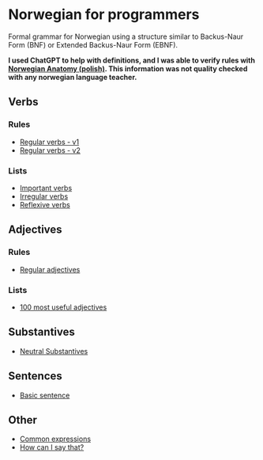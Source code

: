 # Norwegian for programmers

Formal grammar for Norwegian using a structure similar to Backus-Naur Form (BNF) or Extended Backus-Naur Form (EBNF).

**I used ChatGPT to help with definitions, and I was able to verify rules with [Norwegian Anatomy (polish)](https://www.anatomianorweskiego.com/). This information was not quality checked with any norwegian language teacher.**


## Verbs
### Rules
- [Regular verbs - v1](verbs/regular_verbs_v1.md)
- [Regular verbs - v2](verbs/regular_verbs_v2.md)
### Lists
- [Important verbs](verbs/important_verbs.md)
- [Irregular verbs](verbs/irregular_verbs.md)
- [Reflexive verbs](verbs/reflexive_verbs.md)
  
## Adjectives
### Rules
- [Regular adjectives](adjectives/regular_adjectives.md)
### Lists
- [100 most useful adjectives](adjectives/useful_adjectives.md)
## Substantives
- [Neutral Substantives](substantives/neutral_substantives.md)

## Sentences
- [Basic sentence](sentence_structure/basic_sentence.md)

## Other
- [Common expressions](expressions/common_expressions.md)
- [How can I say that?](expressions/how_can_i_say_that.md)
